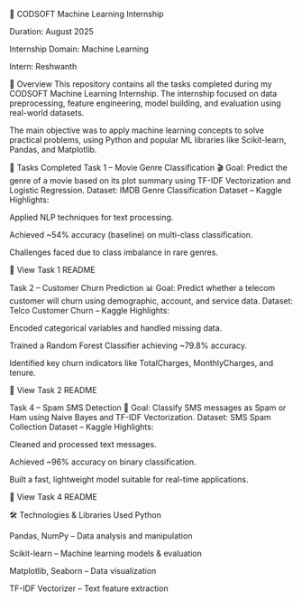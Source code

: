 🤖 CODSOFT Machine Learning Internship

Duration: August 2025

Internship Domain: Machine Learning

Intern: Reshwanth 

📌 Overview
This repository contains all the tasks completed during my CODSOFT Machine Learning Internship.
The internship focused on data preprocessing, feature engineering, model building, and evaluation using real-world datasets.

The main objective was to apply machine learning concepts to solve practical problems, using Python and popular ML libraries like Scikit-learn, Pandas, and Matplotlib.

📂 Tasks Completed
Task 1 – Movie Genre Classification 🎬
Goal: Predict the genre of a movie based on its plot summary using TF-IDF Vectorization and Logistic Regression.
Dataset: IMDB Genre Classification Dataset – Kaggle
Highlights:

Applied NLP techniques for text processing.

Achieved ~54% accuracy (baseline) on multi-class classification.

Challenges faced due to class imbalance in rare genres.

📄 View Task 1 README

Task 2 – Customer Churn Prediction 📊
Goal: Predict whether a telecom customer will churn using demographic, account, and service data.
Dataset: Telco Customer Churn – Kaggle
Highlights:

Encoded categorical variables and handled missing data.

Trained a Random Forest Classifier achieving ~79.8% accuracy.

Identified key churn indicators like TotalCharges, MonthlyCharges, and tenure.

📄 View Task 2 README

Task 4 – Spam SMS Detection 📱
Goal: Classify SMS messages as Spam or Ham using Naive Bayes and TF-IDF Vectorization.
Dataset: SMS Spam Collection Dataset – Kaggle
Highlights:

Cleaned and processed text messages.

Achieved ~96% accuracy on binary classification.

Built a fast, lightweight model suitable for real-time applications.

📄 View Task 4 README

🛠️ Technologies & Libraries Used
Python

Pandas, NumPy – Data analysis and manipulation

Scikit-learn – Machine learning models & evaluation

Matplotlib, Seaborn – Data visualization

TF-IDF Vectorizer – Text feature extraction
